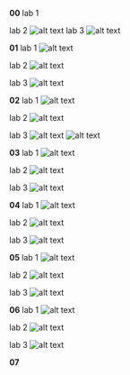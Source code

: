 __00__
lab 1

lab 2
![alt text](image-1.png)
lab 3
![alt text](image.png)

__01__
lab 1
![alt text](image.png)

lab 2
![alt text](image-1.png)

lab 3
![alt text](image-2.png)

__02__
lab 1
![alt text](image.png)

lab 2
![alt text](image-1.png)

lab 3
![alt text](image-3.png)
![alt text](image-2.png)

__03__
lab 1
![alt text](image.png)

lab 2
![alt text](image-1.png)

lab 3
![alt text](image-2.png)

__04__
lab 1
![alt text](image.png)

lab 2
![alt text](image-1.png)

lab 3
![alt text](image-2.png)

__05__
lab 1
![alt text](image.png)

lab 2
![alt text](image-1.png)

lab 3
![alt text](image-2.png)

__06__
lab 1
![alt text](image.png)

lab 2
![alt text](image-1.png)

lab 3
![alt text](image-2.png)

__07__
